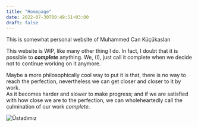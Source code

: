 ```yaml
---
title: "Homepage"
date: 2022-07-30T00:49:51+03:00
draft: false
---
```

This is somewhat personal website of Muhammed Can Küçükaslan

This website is WIP, like many other thing I do. 
In fact, I doubt that it is possible to ***complete*** anything.
We, (I), just call it complete when we decide not to continue working on it anymore.

Maybe a more philosophically cool way to put it is that, there is no
way to reach the perfection, nevertheless we can get closer and closer to it by work.  
As it becomes harder and slower to make progress; and if we
are satisfied with how close we are to the perfection, 
we can wholeheartedly call the culmination of our work _complete_.

![Üstadımız](/img/knuth_taocp.png)

